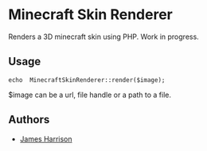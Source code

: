 # Minecraft Skin Renderer
Renders a 3D minecraft skin using PHP. Work in progress.

## Usage
    echo  MinecraftSkinRenderer::render($image);

$image can be a url, file handle or a path to a file.

## Authors
- [James Harrison](https://github.com/james090500)